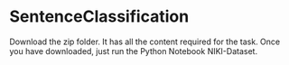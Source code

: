 # SentenceClassification
Download the zip folder. It has all the content required for the task. Once you have downloaded, just run the Python Notebook NIKI-Dataset.  
